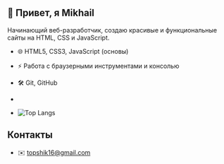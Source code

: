 ## 👋 Привет, я Mikhail 

Начинающий веб-разработчик, создаю красивые и функциональные сайты на HTML, CSS и JavaScript.
- 🌐 HTML5, CSS3, JavaScript (основы)
- ⚡ Работа с браузерными инструментами и консолью
- 🛠 Git, GitHub

- 
- ![Top Langs](https://github-readme-stats.vercel.app/api/top-langs/?username=topqwi9416&layout=compact&theme=dark)

## Контакты
- ✉️ topshik16@gmail.com
